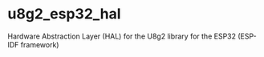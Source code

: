 # u8g2_esp32_hal
Hardware Abstraction Layer (HAL) for the U8g2 library for the ESP32 (ESP-IDF framework)
